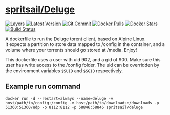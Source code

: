 [hub]: https://hub.docker.com/r/spritsail/deluge
[git]: https://github.com/spritsail/deluge
[drone]: https://drone.spritsail.io/spritsail/deluge
[mbdg]: https://microbadger.com/images/spritsail/deluge

# [spritsail/Deluge][hub]

[![Layers](https://images.microbadger.com/badges/image/spritsail/deluge.svg)][mbdg]
[![Latest Version](https://images.microbadger.com/badges/version/spritsail/deluge.svg)][hub]
[![Git Commit](https://images.microbadger.com/badges/commit/spritsail/deluge.svg)][git]
[![Docker Pulls](https://img.shields.io/docker/pulls/spritsail/deluge.svg)][hub]
[![Docker Stars](https://img.shields.io/docker/stars/spritsail/deluge.svg)][hub]
[![Build Status](https://drone.spritsail.io/api/badges/spritsail/deluge/status.svg)][drone]

A dockerfile to run the Deluge torent client, based on Alpine Linux.  
It expects a  partition to store data mapped to /config in the container, and a volume where your torrents should go stored at /media. Enjoy!

This dockerfile uses a user with uid 902, and a gid of 900. Make sure this user has write access to the /config folder.
The uid can be overridden by the environment variables `$SUID` and `$SGID` respectively.

## Example run command
```
docker run -d --restart=always --name=deluge -v host/path/to/config:/config -v host/path/to/downloads:/downloads -p 51360:51360/udp -p 8112:8112 -p 58846:58846 spritsail/deluge
```
